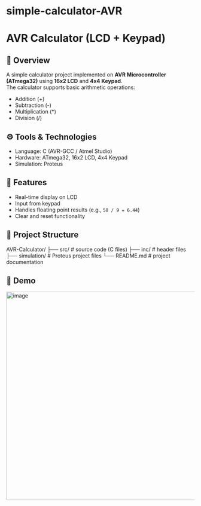# simple-calculator-AVR
# AVR Calculator (LCD + Keypad)

## 📌 Overview
A simple calculator project implemented on **AVR Microcontroller (ATmega32)** using **16x2 LCD** and **4x4 Keypad**.  
The calculator supports basic arithmetic operations:

- Addition (+)
- Subtraction (-)
- Multiplication (*)
- Division (/)

## ⚙️ Tools & Technologies
- Language: C (AVR-GCC / Atmel Studio)
- Hardware: ATmega32, 16x2 LCD, 4x4 Keypad
- Simulation: Proteus

## 🚀 Features
- Real-time display on LCD
- Input from keypad
- Handles floating point results (e.g., `58 / 9 = 6.44`)
- Clear and reset functionality

## 📂 Project Structure
AVR-Calculator/
├── src/ # source code (C files)
├── inc/ # header files
├── simulation/ # Proteus project files
└── README.md # project documentation

## 📸 Demo
<img width="1022" height="558" alt="image" src="https://github.com/user-attachments/assets/97e9feac-1555-4f52-ac5c-5ceb942bf8ea" />

